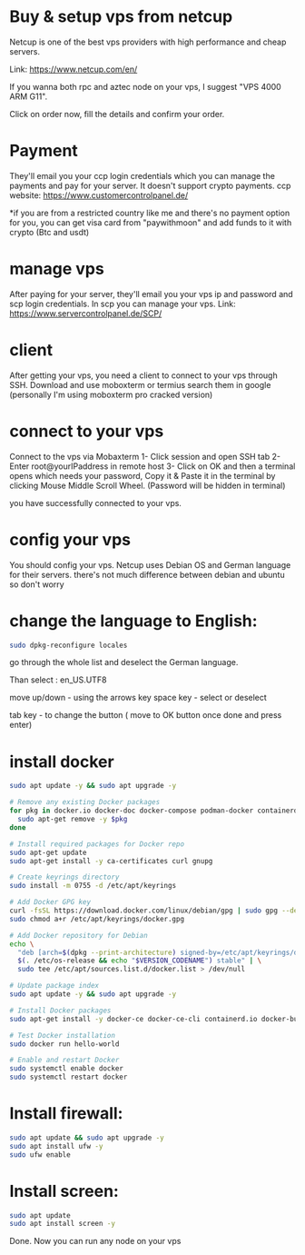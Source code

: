 # Buy & setup vps from netcup
Netcup is one of the best vps providers with high performance and cheap servers.

Link:
https://www.netcup.com/en/

If you wanna both rpc and aztec node on your vps, I suggest "VPS 4000 ARM G11".

Click on order now, fill the details and confirm your order.
# Payment
They'll email you your ccp login credentials which you can manage the payments and pay for your server. It doesn't support crypto payments.
ccp website: 
https://www.customercontrolpanel.de/

*if you are from a restricted country like me and there's no payment option for you, you can get visa card from "paywithmoon" and add funds to it with crypto (Btc and usdt)
# manage vps
After paying for your server, they'll email you your vps ip and password and scp login credentials. 
In scp you can manage your vps. Link:
https://www.servercontrolpanel.de/SCP/
# client 
After getting your vps, you need a client to connect to your vps through SSH. Download and use moboxterm or termius 
search them in google
(personally I'm using moboxterm pro cracked version)
# connect to your vps
Connect to the vps via Mobaxterm
1- Click session and open SSH tab
2- Enter root@yourIPaddress in remote host
3- Click on OK and then a terminal opens which needs your password, Copy it & Paste it in the terminal by clicking Mouse Middle Scroll Wheel. (Password will be hidden in terminal)

you have successfully connected to your vps.
# config your vps
You should config your vps. Netcup uses Debian OS and German language for their servers. there's not much difference between debian and ubuntu so don't worry 

# change the language to English:
```bash
sudo dpkg-reconfigure locales
```
go through the whole list and deselect the German language. 

Than select : en_US.UTF8

move up/down - using the arrows key
space key - select or deselect

tab key - to change the button ( move to OK button once done and press enter)
# install docker
```bash
sudo apt update -y && sudo apt upgrade -y

# Remove any existing Docker packages
for pkg in docker.io docker-doc docker-compose podman-docker containerd runc; do
  sudo apt-get remove -y $pkg
done

# Install required packages for Docker repo
sudo apt-get update
sudo apt-get install -y ca-certificates curl gnupg

# Create keyrings directory
sudo install -m 0755 -d /etc/apt/keyrings

# Add Docker GPG key
curl -fsSL https://download.docker.com/linux/debian/gpg | sudo gpg --dearmor -o /etc/apt/keyrings/docker.gpg
sudo chmod a+r /etc/apt/keyrings/docker.gpg

# Add Docker repository for Debian
echo \
  "deb [arch=$(dpkg --print-architecture) signed-by=/etc/apt/keyrings/docker.gpg] https://download.docker.com/linux/debian \
  $(. /etc/os-release && echo "$VERSION_CODENAME") stable" | \
  sudo tee /etc/apt/sources.list.d/docker.list > /dev/null

# Update package index
sudo apt update -y && sudo apt upgrade -y

# Install Docker packages
sudo apt-get install -y docker-ce docker-ce-cli containerd.io docker-buildx-plugin docker-compose-plugin

# Test Docker installation
sudo docker run hello-world

# Enable and restart Docker
sudo systemctl enable docker
sudo systemctl restart docker
```

# Install firewall:
```bash
sudo apt update && sudo apt upgrade -y
sudo apt install ufw -y
sudo ufw enable
```

# Install screen:
```bash
sudo apt update
sudo apt install screen -y
```

Done. Now you can run any node on your vps
